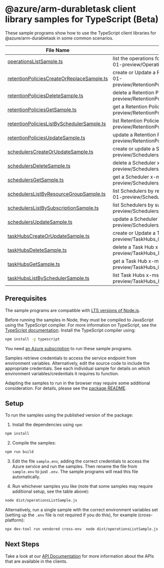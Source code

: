 # @azure/arm-durabletask client library samples for TypeScript (Beta)

These sample programs show how to use the TypeScript client libraries for @azure/arm-durabletask in some common scenarios.

| **File Name**                                                                       | **Description**                                                                                                                  |
| ----------------------------------------------------------------------------------- | -------------------------------------------------------------------------------------------------------------------------------- |
| [operationsListSample.ts][operationslistsample]                                     | list the operations for the provider x-ms-original-file: 2025-04-01-preview/Operations_List.json                                 |
| [retentionPoliciesCreateOrReplaceSample.ts][retentionpoliciescreateorreplacesample] | create or Update a Retention Policy x-ms-original-file: 2025-04-01-preview/RetentionPolicies_CreateOrReplace_MaximumSet_Gen.json |
| [retentionPoliciesDeleteSample.ts][retentionpoliciesdeletesample]                   | delete a Retention Policy x-ms-original-file: 2025-04-01-preview/RetentionPolicies_Delete_MaximumSet_Gen.json                    |
| [retentionPoliciesGetSample.ts][retentionpoliciesgetsample]                         | get a Retention Policy x-ms-original-file: 2025-04-01-preview/RetentionPolicies_Get_MaximumSet_Gen.json                          |
| [retentionPoliciesListBySchedulerSample.ts][retentionpolicieslistbyschedulersample] | list Retention Policies x-ms-original-file: 2025-04-01-preview/RetentionPolicies_ListByScheduler_MaximumSet_Gen.json             |
| [retentionPoliciesUpdateSample.ts][retentionpoliciesupdatesample]                   | update a Retention Policy x-ms-original-file: 2025-04-01-preview/RetentionPolicies_Update_MaximumSet_Gen.json                    |
| [schedulersCreateOrUpdateSample.ts][schedulerscreateorupdatesample]                 | create or update a Scheduler x-ms-original-file: 2025-04-01-preview/Schedulers_CreateOrUpdate.json                               |
| [schedulersDeleteSample.ts][schedulersdeletesample]                                 | delete a Scheduler x-ms-original-file: 2025-04-01-preview/Schedulers_Delete.json                                                 |
| [schedulersGetSample.ts][schedulersgetsample]                                       | get a Scheduler x-ms-original-file: 2025-04-01-preview/Schedulers_Get.json                                                       |
| [schedulersListByResourceGroupSample.ts][schedulerslistbyresourcegroupsample]       | list Schedulers by resource group x-ms-original-file: 2025-04-01-preview/Schedulers_ListByResourceGroup.json                     |
| [schedulersListBySubscriptionSample.ts][schedulerslistbysubscriptionsample]         | list Schedulers by subscription x-ms-original-file: 2025-04-01-preview/Schedulers_ListBySubscription.json                        |
| [schedulersUpdateSample.ts][schedulersupdatesample]                                 | update a Scheduler x-ms-original-file: 2025-04-01-preview/Schedulers_Update.json                                                 |
| [taskHubsCreateOrUpdateSample.ts][taskhubscreateorupdatesample]                     | create or Update a Task Hub x-ms-original-file: 2025-04-01-preview/TaskHubs_CreateOrUpdate.json                                  |
| [taskHubsDeleteSample.ts][taskhubsdeletesample]                                     | delete a Task Hub x-ms-original-file: 2025-04-01-preview/TaskHubs_Delete.json                                                    |
| [taskHubsGetSample.ts][taskhubsgetsample]                                           | get a Task Hub x-ms-original-file: 2025-04-01-preview/TaskHubs_Get.json                                                          |
| [taskHubsListBySchedulerSample.ts][taskhubslistbyschedulersample]                   | list Task Hubs x-ms-original-file: 2025-04-01-preview/TaskHubs_ListByScheduler.json                                              |

## Prerequisites

The sample programs are compatible with [LTS versions of Node.js](https://github.com/nodejs/release#release-schedule).

Before running the samples in Node, they must be compiled to JavaScript using the TypeScript compiler. For more information on TypeScript, see the [TypeScript documentation][typescript]. Install the TypeScript compiler using:

```bash
npm install -g typescript
```

You need [an Azure subscription][freesub] to run these sample programs.

Samples retrieve credentials to access the service endpoint from environment variables. Alternatively, edit the source code to include the appropriate credentials. See each individual sample for details on which environment variables/credentials it requires to function.

Adapting the samples to run in the browser may require some additional consideration. For details, please see the [package README][package].

## Setup

To run the samples using the published version of the package:

1. Install the dependencies using `npm`:

```bash
npm install
```

2. Compile the samples:

```bash
npm run build
```

3. Edit the file `sample.env`, adding the correct credentials to access the Azure service and run the samples. Then rename the file from `sample.env` to just `.env`. The sample programs will read this file automatically.

4. Run whichever samples you like (note that some samples may require additional setup, see the table above):

```bash
node dist/operationsListSample.js
```

Alternatively, run a single sample with the correct environment variables set (setting up the `.env` file is not required if you do this), for example (cross-platform):

```bash
npx dev-tool run vendored cross-env  node dist/operationsListSample.js
```

## Next Steps

Take a look at our [API Documentation][apiref] for more information about the APIs that are available in the clients.

[operationslistsample]: https://github.com/Azure/azure-sdk-for-js/blob/main/sdk/durabletask/arm-durabletask/samples/v1-beta/typescript/src/operationsListSample.ts
[retentionpoliciescreateorreplacesample]: https://github.com/Azure/azure-sdk-for-js/blob/main/sdk/durabletask/arm-durabletask/samples/v1-beta/typescript/src/retentionPoliciesCreateOrReplaceSample.ts
[retentionpoliciesdeletesample]: https://github.com/Azure/azure-sdk-for-js/blob/main/sdk/durabletask/arm-durabletask/samples/v1-beta/typescript/src/retentionPoliciesDeleteSample.ts
[retentionpoliciesgetsample]: https://github.com/Azure/azure-sdk-for-js/blob/main/sdk/durabletask/arm-durabletask/samples/v1-beta/typescript/src/retentionPoliciesGetSample.ts
[retentionpolicieslistbyschedulersample]: https://github.com/Azure/azure-sdk-for-js/blob/main/sdk/durabletask/arm-durabletask/samples/v1-beta/typescript/src/retentionPoliciesListBySchedulerSample.ts
[retentionpoliciesupdatesample]: https://github.com/Azure/azure-sdk-for-js/blob/main/sdk/durabletask/arm-durabletask/samples/v1-beta/typescript/src/retentionPoliciesUpdateSample.ts
[schedulerscreateorupdatesample]: https://github.com/Azure/azure-sdk-for-js/blob/main/sdk/durabletask/arm-durabletask/samples/v1-beta/typescript/src/schedulersCreateOrUpdateSample.ts
[schedulersdeletesample]: https://github.com/Azure/azure-sdk-for-js/blob/main/sdk/durabletask/arm-durabletask/samples/v1-beta/typescript/src/schedulersDeleteSample.ts
[schedulersgetsample]: https://github.com/Azure/azure-sdk-for-js/blob/main/sdk/durabletask/arm-durabletask/samples/v1-beta/typescript/src/schedulersGetSample.ts
[schedulerslistbyresourcegroupsample]: https://github.com/Azure/azure-sdk-for-js/blob/main/sdk/durabletask/arm-durabletask/samples/v1-beta/typescript/src/schedulersListByResourceGroupSample.ts
[schedulerslistbysubscriptionsample]: https://github.com/Azure/azure-sdk-for-js/blob/main/sdk/durabletask/arm-durabletask/samples/v1-beta/typescript/src/schedulersListBySubscriptionSample.ts
[schedulersupdatesample]: https://github.com/Azure/azure-sdk-for-js/blob/main/sdk/durabletask/arm-durabletask/samples/v1-beta/typescript/src/schedulersUpdateSample.ts
[taskhubscreateorupdatesample]: https://github.com/Azure/azure-sdk-for-js/blob/main/sdk/durabletask/arm-durabletask/samples/v1-beta/typescript/src/taskHubsCreateOrUpdateSample.ts
[taskhubsdeletesample]: https://github.com/Azure/azure-sdk-for-js/blob/main/sdk/durabletask/arm-durabletask/samples/v1-beta/typescript/src/taskHubsDeleteSample.ts
[taskhubsgetsample]: https://github.com/Azure/azure-sdk-for-js/blob/main/sdk/durabletask/arm-durabletask/samples/v1-beta/typescript/src/taskHubsGetSample.ts
[taskhubslistbyschedulersample]: https://github.com/Azure/azure-sdk-for-js/blob/main/sdk/durabletask/arm-durabletask/samples/v1-beta/typescript/src/taskHubsListBySchedulerSample.ts
[apiref]: https://learn.microsoft.com/javascript/api/@azure/arm-durabletask?view=azure-node-preview
[freesub]: https://azure.microsoft.com/free/
[package]: https://github.com/Azure/azure-sdk-for-js/tree/main/sdk/durabletask/arm-durabletask/README.md
[typescript]: https://www.typescriptlang.org/docs/home.html
